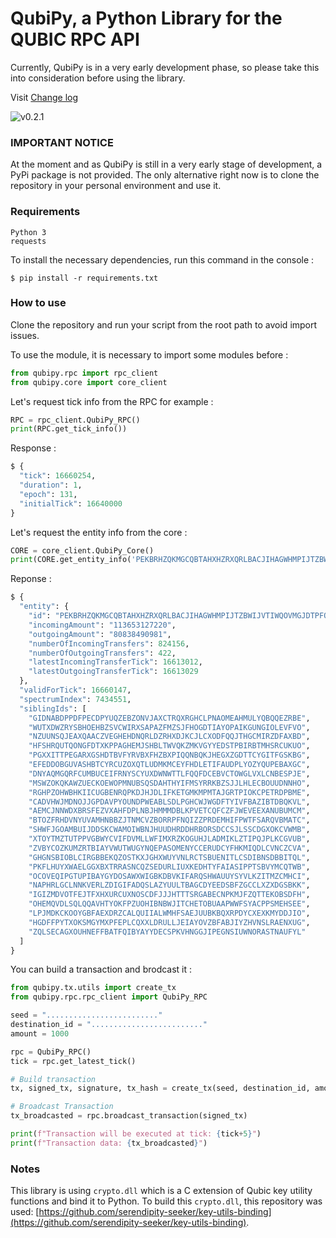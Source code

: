 # QubiPy, a Python Library for the QUBIC RPC API
Currently, QubiPy is in a very early development phase, so please take this into consideration before using the library.

Visit [Change log](CHANGELOG.md)

![v0.2.1](https://img.shields.io/badge/alpha_version-0.2.1-red)

###  IMPORTANT NOTICE
At the moment and as QubiPy is still in a very early stage of development, a PyPi package is not provided. The only alternative right now is to clone the repository in your personal environment and use it.

### Requirements
```
Python 3
requests
```
To install the necessary dependencies, run this command in the console :
```
$ pip install -r requirements.txt
```

### How to use
Clone the repository and run your script from the root path to avoid import issues.

To use the module, it is necessary to import some modules before :
```python
from qubipy.rpc import rpc_client
from qubipy.core import core_client
```

Let's request tick info from the RPC for example :

```python
RPC = rpc_client.QubiPy_RPC()
print(RPC.get_tick_info())
```
Response :
```python
$ {
  "tick": 16660254,
  "duration": 1,
  "epoch": 131,
  "initialTick": 16640000
}
```
Let's request the entity info from the core :
```python
CORE = core_client.QubiPy_Core()
print(CORE.get_entity_info('PEKBRHZQKMGCQBTAHXHZRXQRLBACJIHAGWHMPIJTZBWIJVTIWQOVMGJDTPFO'))
```
Reponse :
```python
$ {
  "entity": {
    "id": "PEKBRHZQKMGCQBTAHXHZRXQRLBACJIHAGWHMPIJTZBWIJVTIWQOVMGJDTPFO",
    "incomingAmount": "113653127220",
    "outgoingAmount": "80838490981",
    "numberOfIncomingTransfers": 824156,
    "numberOfOutgoingTransfers": 422,
    "latestIncomingTransferTick": 16613012,
    "latestOutgoingTransferTick": 16613029
  },
  "validForTick": 16660147,
  "spectrumIndex": 7434551,
  "siblingIds": [
    "GIDNABDPPDFPECDPYUQZEBZONVJAXCTRQXRGHCLPNAOMEAHMULYQBQQEZRBE",
    "WUTXDWZRYSBHOEHBZSVCWIRXSAPAZFMZSJFHOGDTIAYOPAIKGUNGIOLEVFVO",
    "NZUUNSQJEAXQAACZVEGHEHDNQRLDZRHXDJKCJLCXODFQQJTHGCMIRZDFAXBD",
    "HFSHRQUTQONGFDTXKPPAGHEMJSHBLTWVQKZMKVGYYEDSTPBIRBTMHSRCUKUO",
    "PGXXITTPEGARXGSHDTBVFYRVBXFHZBXPIQQNBQKJHEGXZGDTTCYGITFGSKBG",
    "EFEDDOBGUVASHBTCYRCUZOXQTLUDMKMCEYFHDLETIFAUDPLYOZYQUPEBAXGC",
    "DNYAQMGQRFCUMBUCEIFRNYSCYUXDWNWTTLFQQFDCEBVCTOWGLVXLCNBESPJE",
    "MSWZOKQKAWZUECKOEWOPMNUBSQSDAHTHYIFMSYRRKBZSJJLHLECBOUUDNNHO",
    "RGHPZOHWBHKIICUGBENRQPKDJHJDLIFKETGMKMPMTAJGRTPIOKCPETRDPBME",
    "CADVHWJMDNOJJGPDAVPYOUNDPWEABLSDLPGHCWJWGDFTYIVFBAZIBTDBQKVL",
    "AEMCJNNWDXBRSFEZVXAHFDPLNBJHMMMDBLKPVETCQFCZFJWEVEEXANUBUMCM",
    "BTOZFRHDVNYUVAMHNBBZJTNMCVZBORRPFNQIZZPRDEMHIFPWTFSARQVBMATC",
    "SHWFJGOAMBUIJDDSKCWAMOIWBNJHUUDHRDDHRBORSDCCSJLSSCDGXOKCVWMB",
    "XTOYTMZTUTPPVGBWYCVIFDVMLLWFIMXRZKOGUHJLADMIKLZTIPQJPLKCGVUB",
    "ZVBYCOZKUMZRTBIAYVWUTWUGYNQEPASOMENYCCERUDCYFHKMIQDLCVNCZCVA",
    "GHGNSBIOBLCIRGBBEKQZOSTKXJGHXWUYVNLRCTSBUENITLCSDIBNSDBBITQL",
    "PKFLHUYXWAELGGXBXTRRASNCQZSEDURLIUXKEDHTYFAIASIPPTSBVYMCQTWB",
    "OCOVEQIPGTUPIBAYGYDOSAWXWIGBKDBVKIFARQSHWAUUYSYVLKZITMZCMHCI",
    "NAPHRLGCLNNKVERLZDIGIFADQSLAZYUULTBAGCDYEEDSBFZGCCLXZXDGSBKK",
    "IGIZMDVOTFEJTFXHXURCUXNOSCDFJJJHTTTSRGABECNPKMJFZQTTEKOBSDFH",
    "OHEMQVDLSQLQQAVHTYOKFPZUOHIBNBWJITCHETOBUAAPWWFSYACPPSMEHSEE",
    "LPJMDKCKOOYGBFAEXDRZCALQUIIALWMHFSAEJUUBKBQXRPDYCXEXKMYDDJIO",
    "HGDFFPYTXOKSMGYMXPFEPLCQXXLDRULLJEIAYOVZBFABJIYZHVNSLRAENXUG",
    "ZQLSECAGXOUHNEFFBATFQIBYAYYDECSPKVHNGGJIPEGNSIUWNORASTNAUFYL"
  ]
}

```
You can build a transaction and brodcast it :

```python
from qubipy.tx.utils import create_tx
from qubipy.rpc.rpc_client import QubiPy_RPC

seed = "........................."
destination_id = "........................."
amount = 1000

rpc = QubiPy_RPC()
tick = rpc.get_latest_tick()

# Build transaction
tx, signed_tx, signature, tx_hash = create_tx(seed, destination_id, amount, tick + 5)

# Broadcast Transaction
tx_broadcasted = rpc.broadcast_transaction(signed_tx)

print(f"Transaction will be executed at tick: {tick+5}")
print(f"Transaction data: {tx_broadcasted}")
```

### Notes
This library is using `crypto.dll` which is a C extension of Qubic key utility functions and bind it to Python. To build this `crypto.dll`, this repository was used: [https://github.com/serendipity-seeker/key-utils-binding](https://github.com/serendipity-seeker/key-utils-binding).

